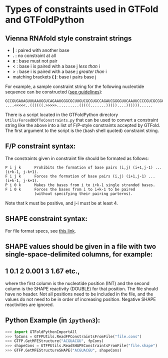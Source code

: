# Types of constraints used in GTFold and GTFoldPython

## Vienna RNAfold style constraint strings

* **|** : paired with another base
* **.** : no constraint at all
* **x** : base must not pair
* &lt; : base i is paired with a base j *less than* i
* &gt; : base i is paired with a base j *greater than* i
* matching brackets **( )**: base i pairs base j

For example, a sample constraint string for the following nucleotide sequence can be constructed 
([see guidelines](https://www.tbi.univie.ac.at/RNA/tutorial/#verbatim-34)): 
```
GCCGUGAUAGUUUAAUGGUCAGAAUGGGCGCUUGUCGCGUGCCAGAUCGGGGUUCAAUUCCCCGUCGCGGCGCCA
....<<<<<..((((((.>>>>>..........(((((.......)))))....))))))......
```

There is a script located in the GTFoldPython directory ``Utils/ForcedDOTToConstraints.py`` 
that can be used to convert a constraint 
string like the above into a list of F/P-style constraints accepted by GTFold. The first argument to the script is the 
(bash shell quoted) constraint string. 

## F/P constraint syntax:

The constraints given in constraint file should be formated as follows:
```
P i j k      Prohibits the formation of base pairs (i,j) (i+1,j-1) ... (i+k-1, j-k+1).
F i j k      Forces the formation of base pairs (i,j) (i+1,j-1) ... (i+k-1, j-k+1).
P i 0 k      Makes the bases from i to i+k-1 single stranded bases.
F i 0 k      Forces the bases from i to i+k-1 to be paired
             (without specifying their pairing parterns).
```
Note that k must be positive, and j-i must be at least 4.

## SHAPE constraint syntax:

For file format specs, see [this link](http://rna.urmc.rochester.edu/Releases/5.8/manual/Text/File_Formats.html#SHAPE). 

SHAPE values should be given in a file with two single-space-delimited columns,
for example:
--------
1 0.1
2 0.001
3 1.67
etc.,
--------
where the first column is the nucleotide position (INT) and the second column is the
SHAPE reactivity (DOUBLE) for that position. The file should have no header. Not all
positions need to be included in the file, and the values do not need to be in order of
increasing position. Negative SHAPE reactivities are ignored.

## Python Example (in `ipython3`):

```python
>>> import GTFoldPythonImportAll
>>> fpCons = GTFPUtils.ReadFPConstraintsFromFile("file.cons")
>>> GTFP.GetMFEStructure("ACGUACGU", fpCons)
>>> shapeCons = GTFPUtils.ReadSHAPEConstraintsFromFile("file.shape")
>>> GTFP.GetMFEStructureSHAPE("ACGUACGU", shapeCons)
```

